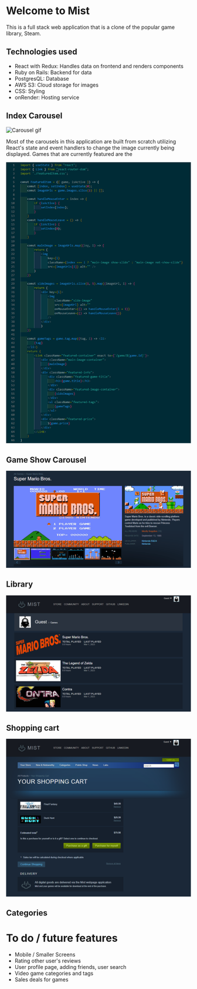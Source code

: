 # Welcome to **Mist**
This is a full stack web application that is a clone of the popular game library, Steam.

## Technologies used
- React with Redux: Handles data on frontend and renders components
- Ruby on Rails: Backend for data
- PostgresQL: Database
- AWS S3: Cloud storage for images
- CSS: Styling
- onRender: Hosting service

## Index Carousel
![Carousel gif](/readme_assets/Carousel-gif.gif "Carousel")

Most of the carousels in this application are built from scratch utilizing React's state and event handlers to change the image currently being displayed. Games that are currently featured are the 

![Featured Item Screenshot](/readme_assets/featured_item_ss.PNG "Carousel")

## Game Show Carousel
![Game Carousel](/readme_assets/Game-show-page-carousel.gif "Game Carousel")

## Library
![Library Screenshot](/readme_assets/library_screenshot.PNG "Library")

## Shopping cart
![Shopping cart](/readme_assets/shopping_cart_screenshot.PNG "Shopping Cart")

## Categories

# To do / future features
- Mobile / Smaller Screens
- Rating other user's reviews
- User profile page, adding friends, user search
- Video game categories and tags
- Sales deals for games